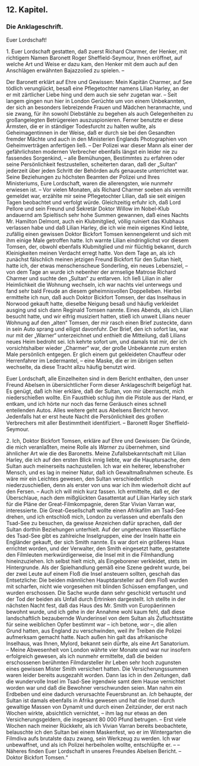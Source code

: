 <h2>12. Kapitel.</h2>
<h3>Die Anklageschrift.</h3>

Euer Lordschaft!

1\. Euer Lordschaft gestatten, daß zuerst Richard Charmer, der Henker, mit
richtigem Namen Baronett Roger Sheffield-Seymour, Ihnen eröffnet, auf welche
Art und Weise er dazu kam, den Henker mit dem auch auf den Anschlägen erwähnten
Bajazzolied zu spielen. –

Der Baronett erklärt auf Ehre und Gewissen: Mein Kapitän Charmer, auf See
tödlich verunglückt, besaß eine Pflegetochter namens Lilian Harley, an der er
mit zärtlicher Liebe hing und dem auch sie sehr zugetan war. – Seit langem
gingen nun hier in London Gerüchte um von einem Unbekannten, der sich an
besonders liebreizende Frauen und Mädchen heranmachte, und sie zwang, für ihn
sowohl Diebstähle zu begehen als auch Gelegenheiten zu großangelegten
Betrügereien auszuspionieren. Ferner benutzte er diese Ärmsten, die er in
ständiger Todesfurcht zu halten wußte, als Geheimagentinnen in der Weise, daß
er durch sie bei den Gesandten fremder Mächte und auch in den Ministerien
Englands Photographien von Geheimverträgen anfertigen ließ. – Der Polizei war
dieser Mann als einer der gefährlichsten modernen Verbrecher ebenfalls längst
ein leider nie zu fassendes Sorgenkind, – alle Bemühungen, Bestimmtes zu
erfahren oder seine Persönlichkeit festzustellen, scheiterten daran, daß der
„Sultan“ jederzeit über jeden Schritt der Behörden aufs genaueste unterrichtet
war. Seine Beziehungen zu höchsten Beamten der Polizei und Ihres Ministeriums,
Eure Lordschaft, waren die allerengsten, wie nunmehr erwiesen ist. – Vor vielen
Monaten, als Richard Charmer soeben als vermißt gemeldet war, erzählte mir
seine Pflegetochter Lilian, daß sie seit einigen Tagen beobachtet und verfolgt
würde. Gleichzeitig erfuhr ich, daß Lord Pellore und sein Freund und Sekretär
Doktor Willow im Nobel-Klub andauernd am Spieltisch sehr hohe Summen gewannen,
daß eines Nachts Mr. Hamilton Delmont, auch ein Klubmitglied, völlig ruiniert
das Klubhaus verlassen habe und daß Lilian Harley, die ich wie mein eigenes
Kind liebte, zufällig einen gewissen Doktor Bickfort Tomsen kennengelernt und
sich mit ihm einige Male getroffen hatte. Ich warnte Lilian eindringlichst vor
diesem Tomsen, der, obwohl ebenfalls Klubmitglied und mir flüchtig bekannt,
durch Kleinigkeiten meinen Verdacht erregt hatte. Von dem Tage an, als ich
zunächst fälschlich meinen jetzigen Freund Bickfort für den Sultan hielt, hatte
ich, der etwas menschenscheue Sonderling, ein neues Lebensziel, – von dem Tage
an wurde ich nebenher der armselige Matrose Richard Charmer und suchte den
„Sultan“ zu entlarven. Ich ließ Lilian in aller Heimlichkeit die Wohnung
wechseln, ich war nachts viel unterwegs und fand sehr bald Freude an diesem
geheimnisvollen Doppelleben. Hierbei ermittelte ich nun, daß auch Doktor
Bickfort Tomsen, der das Inselhaus in Norwood gekauft hatte, dieselbe Neigung
besaß und häufig verkleidet ausging und sich dann Reginald Tomsen nannte. Eines
Abends, als ich Lilian besucht hatte, und wir eifrig musiziert hatten, stieß
ich unweit Lilians neuer Wohnung auf den „alten“ Tomsen, der mir rasch einen
Brief zusteckte, dann in sein Auto sprang und eiligst davonfuhr. Der Brief, den
ich sofort las, war nur mit der „Warner“ unterzeichnet und enthielt die
Mitteilung, daß Lilians neues Heim bedroht sei. Ich kehrte sofort um, und
damals trat mir, der ich vorsichtshalber wieder „Charmer“ war, der große
Unbekannte zum ersten Male persönlich entgegen. Er glich einem gut gekleideten
Chauffeur oder Herrenfahrer im Ledermantel, – eine Maske, die er im übrigen
selten wechselte, da diese Tracht allzu häufig benutzt wird.

Euer Lordschaft, alle Einzelheiten sind in dem Bericht enthalten, den unser
Freund Abelsen in übersichtlicher Form dieser Anklageschrift beigefügt hat. Es
genügt, daß ich hier erkläre, daß der Sultan, von mir überrascht, mich
niederschießen wollte. Ein Fausthieb schlug ihm die Pistole aus der Hand, er
entkam, und ich hörte nur noch das ferne Geräusch eines schnell enteilenden
Autos. Alles weitere geht aus Abelsens Bericht hervor. Jedenfalls hat er erst
heute Nacht die Persönlichkeit des großen Verbrechers mit aller Bestimmtheit
identifiziert. – Baronett Roger Sheffield-Seymour.

2\. Ich, Doktor Bickfort Tomsen, erkläre auf Ehre und Gewissen: Die Gründe, die
mich veranlaßten, meine Rolle als *Warner* zu übernehmen, sind ähnlicher Art wie
die des Baronetts. Meine Zufallsbekanntschaft mit Lilian Harley, die ich auf
den ersten Blick innig liebte, war die Hauptursache, dem Sultan auch
meinerseits nachzustellen. Ich war ein heiterer, lebensfroher Mensch, und es
lag in meiner Natur, daß ich Gewaltmaßnahmen scheute. Es wäre mir ein Leichtes
gewesen, den Sultan verschiedentlich niederzuschießen, denn als erster von uns
war ich ihm wiederholt dicht auf den Fersen. – Auch ich will mich kurz fassen.
Ich ermittelte, daß er, der Überschlaue, nach dem mißglückten Gasattentat auf
Lilian Harley sich stark für die Pläne der Great-Filmkompagnie, deren Star
Vivian Varran war, interessierte. Die Great-Gesellschaft wollte einen
Afrikafilm am Tsad-See drehen, und ich entschloß mich, London zu verlassen und
ebenfalls den Tsad-See zu besuchen, da gewisse Anzeichen dafür sprachen, daß
der Sultan dorthin Beziehungen unterhielt. Auf der ungeheuren Wasserfläche des
Tsad-See gibt es zahlreiche Inselgruppen, eine der Inseln hatte ein Engländer
gekauft, der sich Smith nannte. Es war dort ein größeres Haus errichtet worden,
und der Verwalter, den Smith eingesetzt hatte, gestattete den Filmleuten
merkwürdigerweise, die Insel mit in die Filmhandlung hineinzuziehen. Ich selbst
hielt mich, als Eingeborener verkleidet, stets im Hintergrunde. Als der
Spielhandlung gemäß eine Szene gedreht wurde, bei der zwei Leute auf einem Floß
die Insel ansteuern sollten, geschah das Entsetzliche: Die beiden männlichen
Hauptdarsteller auf dem Floß wurden mit scharfen, nicht wie vorgesehen mit
blinden Schüssen empfangen, und wurden erschossen. Die Sache wurde dann sehr
geschickt vertuscht und der Tod der beiden als Unfall durch Ertrinken
dargestellt. Ich stellte in der nächsten Nacht fest, daß das Haus des Mr. Smith
von Europäerinnen bewohnt wurde, und ich gehe in der Annahme wohl kaum fehl,
daß diese landschaftlich bezaubernde Wunderinsel von dem Sultan als
Zufluchtsstätte für seine weiblichen Opfer bestimmt war – ich betone, *war* –,
die allen Grund hatten, aus England zu verschwinden, weil ihr Treiben die
Polizei aufmerksam gemacht hatte. Nach außen hin galt das afrikanische
Inselhaus, was Ihnen, Mylord, bekannt sein dürfte, als eine Art Sanatorium. –
Meine Abwesenheit von London währte vier Monate und war nur insofern
erfolgreich gewesen, als ich nunmehr ermittelte, daß die beiden erschossenen
berühmten Filmdarsteller ihr Leben sehr hoch zugunsten eines gewissen Mister
Smith versichert hatten. Die Versicherungssummen waren leider bereits
ausgezahlt worden. Dann las ich in den Zeitungen, daß die wundervolle Insel im
Tsad-See irgendwie samt dem Hause vernichtet worden war und daß die Bewohner
verschwunden seien. Man nahm ein Erdbeben und eine dadurch verursachte
Feuersbrunst an. *Ich* behaupte, der Sultan ist damals ebenfalls in Afrika
gewesen und hat die Insel durch gewaltige Massen von Dynamit und durch einen
Zeitzünder, der erst nach Wochen wirkte, absichtlich vernichtet, – ihm lag nur
etwas an den Versicherungsgeldern, die insgesamt 80 000 Pfund betrugen. – Erst
viele Wochen nach meiner Rückkehr, als ich Vivian Varran bereits beobachtete,
belauschte ich den Sultan bei einem Maskenfest, wo er im Wintergarten die
Filmdiva aufs brutalste dazu zwang, sein Werkzeug zu werden. Ich war
unbewaffnet, und als ich Polizei herbeiholen wollte, entschlüpfte er. – –
Näheres finden Euer Lordschaft in unseres Freundes Abelsen Bericht. – Doktor
Bickfort Tomsen.“



